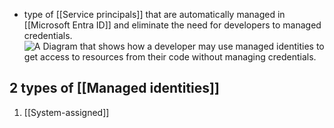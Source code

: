 - type of [[Service principals]] that are automatically managed in [[Microsoft Entra ID]] and eliminate the need for developers to managed credentials.![A Diagram that shows how a developer may use managed identities to get access to resources from their code without managing credentials.](https://learn.microsoft.com/en-us/training/wwl-sci/explore-basic-services-identity-types/media/managed-identities-inline.png)

## 2 types of [[Managed identities]]
1. [[System-assigned]]